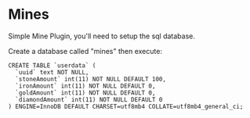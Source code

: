 # Mines
Simple Mine Plugin, you'll need to setup the sql database.

Create a database called "mines" then execute:

```
CREATE TABLE `userdata` (
  `uuid` text NOT NULL,
  `stoneAmount` int(11) NOT NULL DEFAULT 100,
  `ironAmount` int(11) NOT NULL DEFAULT 0,
  `goldAmount` int(11) NOT NULL DEFAULT 0,
  `diamondAmount` int(11) NOT NULL DEFAULT 0
) ENGINE=InnoDB DEFAULT CHARSET=utf8mb4 COLLATE=utf8mb4_general_ci;
```
